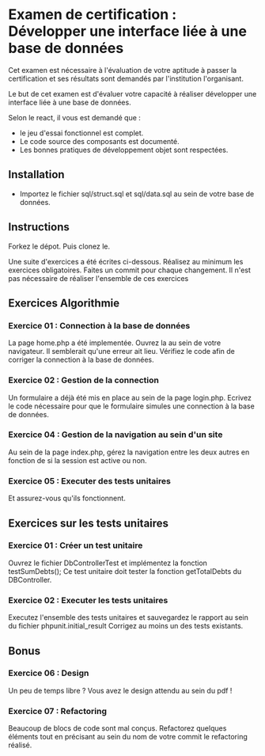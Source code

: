 # Examen de certification : Développer une interface liée à une base de données

Cet examen est  nécessaire à l'évaluation de votre aptitude à passer la certification et ses résultats sont demandés par l'institution l'organisant.

Le but de cet examen est d'évaluer votre capacité à réaliser développer une interface liée à une base de données.

Selon le react, il vous est demandé que :

- le jeu d'essai fonctionnel est complet.
- Le code source des composants est documenté.
- Les bonnes pratiques de développement objet sont respectées.


## Installation

* Importez le fichier sql/struct.sql et sql/data.sql au sein de votre base de données.

## Instructions
Forkez le dépot.
Puis clonez le.

Une suite d'exercices a été écrites ci-dessous.
Réalisez au minimum les exercices obligatoires.
Faites un commit pour chaque changement.
Il n'est pas nécessaire de réaliser l'ensemble de ces exercices

## Exercices Algorithmie
### Exercice 01 : Connection à la base de données
La page home.php a été implementée.
Ouvrez la au sein de votre navigateur. Il semblerait qu'une erreur ait lieu.
Vérifiez le code afin de corriger la connection à la base de données.

### Exercice 02 : Gestion de la connection
Un formulaire a déjà été mis en place au sein de la page login.php.
Ecrivez le code nécessaire pour que le formulaire simules une connection à la base de données.


### Exercice 04 : Gestion de la navigation au sein d'un site
Au sein de la page index.php, gérez la navigation entre les deux autres en fonction de si la session est active ou non.

### Exercice 05 : Executer des tests unitaires

Et assurez-vous qu'ils fonctionnent.

## Exercices sur les tests unitaires

### Exercice 01 : Créer un test unitaire
Ouvrez le fichier DbControllerTest et implémentez la fonction testSumDebts();
Ce test unitaire doit tester la fonction getTotalDebts du DBController.

### Exercice 02 : Executer les tests unitaires
Executez l'ensemble des tests unitaires et sauvegardez le rapport au sein du fichier phpunit.initial_result
Corrigez au moins un des tests existants.

## Bonus
### Exercice 06 : Design
Un peu de temps libre ? Vous avez le design attendu au sein du pdf !

### Exercice 07 : Refactoring
Beaucoup de blocs de code sont mal conçus. Refactorez quelques éléments tout en précisant au sein du nom de votre commit le refactoring réalisé.
